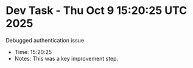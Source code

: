 # Dev Task - Thu Oct  9 15:20:25 UTC 2025
Debugged authentication issue
- Time: 15:20:25
- Notes: This was a key improvement step.
